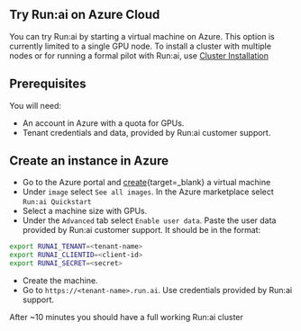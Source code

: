 ## Try Run:ai on Azure Cloud

You can try Run:ai by starting a virtual machine on Azure. This option is currently limited to a single GPU node. To install a cluster with multiple nodes or for running a formal pilot with Run:ai, use [Cluster Installation](cluster-setup/cluster-install.md)


## Prerequisites

You will need:

* An account in Azure with a quota for GPUs.
* Tenant credentials and data, provided by Run:ai customer support. 


## Create an instance in Azure

* Go to the Azure portal and [create](https://portal.azure.com/#create/Microsoft.VirtualMachine){target=_blank} a virtual machine
* Under `image` select `See all images`. In the Azure marketplace select `Run:ai Quickstart`
* Select a machine size with GPUs. 
* Under the `Advanced` tab select `Enable user data`. Paste the user data provided by Run:ai customer support. It should be in the format:
``` bash
export RUNAI_TENANT=<tenant-name>
export RUNAI_CLIENTID=<client-id>
export RUNAI_SECRET=<secret>
```
* Create the machine.
* Go to `https://<tenant-name>.run.ai`. Use credentials provided by Run:ai support.

After ~10 minutes you should have a full working Run:ai cluster
